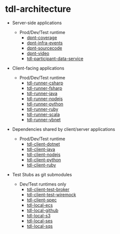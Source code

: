 # tdl-architecture

- Server-side applications
    + Prod/Dev/Test runtime
        + [dpnt-coverage](dpnt-coverage.md)
        + [dpnt-infra-events](dpnt-infra-events.md)
        + [dpnt-sourcecode](dpnt-sourcecode.md)
        + [dpnt-video](dpnt-video.md)
        + [tdl-participant-data-service](tdl-participant-data-service.md)

- Client-facing applications
    + Prod/Dev/Test runtime
        + [tdl-runner-csharp](tdl-runner-csharp.md)
        + [tdl-runner-fsharp](tdl-runner-fsharp.md)
        + [tdl-runner-java](tdl-runner-java.md)
        + [tdl-runner-nodejs](tdl-runner-nodejs.md)
        + [tdl-runner-python](tdl-runner-python.md)
        + [tdl-runner-ruby](tdl-runner-ruby.md)
        + [tdl-runner-scala](tdl-runner-scala.md)
        + [tdl-runner-vbnet](tdl-runner-vbnet.md)

- Dependencies shared by client/server applications
    + Prod/Dev/Test runtime
        + [tdl-client-dotnet](tdl-client-dotnet.md)
        + [tdl-client-java](tdl-client-java.md)
        + [tdl-client-nodejs](tdl-client-nodejs.md)
        + [tdl-client-python](tdl-client-python.md)
        + [tdl-client-ruby](tdl-client-ruby.md)

- Test Stubs as git submodules
    - Dev/Test runtimes only
        - [tdl-client-test-broker](tdl-client-test-broker.md)
        - [tdl-client-test-wiremock](tdl-client-test-wiremock.md) 
        - [tdl-client-spec](tdl-client-spec.md)
        - [tdl-local-ecs](tdl-local-ecs.md)
        - [tdl-local-github](tdl-local-github.md)
        - [tdl-local-s3](tdl-local-s3.md)
        - [tdl-local-ses](tdl-local-ses.md)
        - [tdl-local-sqs](tdl-local-sqs.md)
